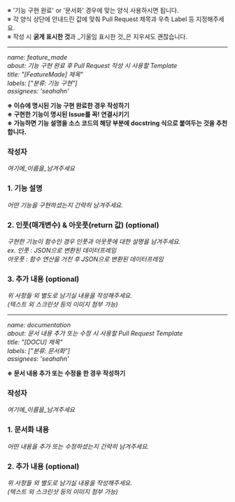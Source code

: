 ※ '기능 구현 완료' or '문서화' 경우에 맞는 양식 사용하시면 됩니다.  
※ 각 양식 상단에 안내드린 값에 맞춰 Pull Request 제목과 우측 Label 등 지정해주세요.  
※ 작성 시 **굵게 표시한 것**과 _기울임 표시한 것_은 지우셔도 괜찮습니다.

---
_name: feature_made  
about: 기능 구현 완료 후 Pull Request 작성 시 사용할 Template  
title: "[FeatureMade] 제목"  
labels: ["분류: 기능 구현"]  
assignees: 'seahahn'_

**※ 이슈에 명시된 기능 구현 완료한 경우 작성하기**  
**※ 구현한 기능이 명시된 Issue를 꼭! 연결시키기**  
**※ 가능하면 기능 설명을 소스 코드의 해당 부분에 docstring 식으로 붙여두는 것을 추천합니다.**  

### 작성자
_여기에_이름을_남겨주세요_

### 1. 기능 설명
_어떤 기능을 구현하셨는지 간략히 남겨주세요._

### 2. 인풋(매개변수) & 아웃풋(return 값) (optional)
_구현한 기능이 함수인 경우 인풋과 아웃풋에 대한 설명을 남겨주세요.  
ex. 인풋 : JSON으로 변환된 데이터프레임  
아웃풋 : 함수 연산을 거친 후 JSON으로 변환된 데이터프레임_

### 3. 추가 내용 (optional)
_위 사항들 외 별도로 남기실 내용을 작성해주세요.  
(텍스트 외 스크린샷 등의 이미지 첨부 가능)_

---
_name: documentation  
about: 문서 내용 추가 또는 수정 시 사용할 Pull Request Template  
title: "[DOCU] 제목"  
labels: ["분류: 문서화"]  
assignees: 'seahahn'_

**※ 문서 내용 추가 또는 수정을 한 경우 작성하기**

### 작성자
_여기에_이름을_남겨주세요_

### 1. 문서화 내용
_어떤 내용을 추가 또는 수정하셨는지 간략히 남겨주세요._

### 2. 추가 내용 (optional)
_위 사항들 외 별도로 남기실 내용을 작성해주세요.  
(텍스트 외 스크린샷 등의 이미지 첨부 가능)_